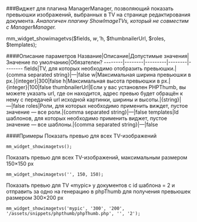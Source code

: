 ###Виджет для плагина ManagerManager, позволяющий показать превьюшки изображений, выбранных в TV на странице редактирования документа.
*Аналогичен плагину ShowImageTVs, который не совместим с ManagerManager.*

mm_widget_showimagetvs($fields, $w, '$h, $thumbnailerUrl, $roles, $templates);

####Описание параметров
Название|Описание|Допустимые значения|Значение по умолчанию|Обязателен?
--------|--------|---------|--------|--------
fields|TV, для которых необходимо отобразить превьюшки.|{comma separated string}|—|false
w|Максимальная ширина превьюшки в px.|{integer}|300|false
h|Максимальная высота превьюшки в px.|{integer}|100|false
thumbnailerUrl|Если у вас установлен PHPThumb, вы можете указать url, где он находится, адрес превью будет обращён к нему с передачей url исходной картинки, ширины и высоты.|{string}|—|false
roles|Роли, для которых необходимо применить виждет, пустое значение — все роли.|{comma separated string}|—|false
templates|Id шаблонов, для которых необходимо применить виджет, пустое значение — все шаблоны.|{comma separated string}|—|false

####Примеры
Показать превью для всех TV-изображений
	
	mm_widget_showimagetvs();
Показать превью для всех TV-изображений, максимальным размером 150×150 px
	
	mm_widget_showimagetvs('', 150, 150);
Показать превью для TV «mypic» у документов с id шаблона = 2 и отправить за одно на генерацию в phpThumb для получения превьюшек размером 300×200 px
	
	mm_widget_showimagetvs('mypic', '300', '200', '/assets/snippets/phpthumb/phpThumb.php', '', '2');